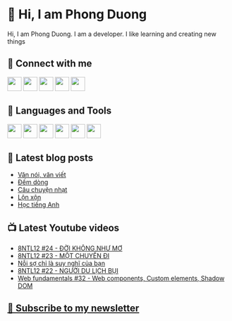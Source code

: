 # 👋 Hi, I am Phong Duong

Hi, I am Phong Duong. I am a developer. I like learning and creating new things

## 🔗 Connect with me
[<img height="32" width="32" src="https://cdn.jsdelivr.net/npm/simple-icons@v3/icons/youtube.svg" />](https://www.youtube.com/channel/UCXykqt3V2-9bYXKWZRcH0rA)
[<img height="32" width="32" src="https://cdn.jsdelivr.net/npm/simple-icons@v3/icons/instagram.svg" />](https://www.instagram.com/phongduonglh)
[<img height="32" width="32" src="https://cdn.jsdelivr.net/npm/simple-icons@v3/icons/twitter.svg" />](https://twitter.com/phongduonglh)
[<img height="32" width="32" src="https://cdn.jsdelivr.net/npm/simple-icons@v3/icons/facebook.svg" />](https://www.facebook.com/phongduonglh)
[<img height="32" width="32" src="https://cdn.jsdelivr.net/npm/simple-icons@v3/icons/linkedin.svg" />](https://www.linkedin.com/in/phongduonglh)

## 🧰 Languages and Tools

[<img height="32" width="32" src="https://cdn.jsdelivr.net/npm/simple-icons@v3/icons/javascript.svg" />](javascript)
[<img height="32" width="32" src="https://cdn.jsdelivr.net/npm/simple-icons@v3/icons/html5.svg" />](html5)
[<img height="32" width="32" src="https://cdn.jsdelivr.net/npm/simple-icons@v3/icons/css3.svg" />](css3)
[<img height="32" width="32" src="https://cdn.jsdelivr.net/npm/simple-icons@v3/icons/node-dot-js.svg" />](nodejs)
[<img height="32" width="32" src="https://cdn.jsdelivr.net/npm/simple-icons@v3/icons/react.svg" />](react)
[<img height="32" width="32" src="https://cdn.jsdelivr.net/npm/simple-icons@v3/icons/vue-dot-js.svg" />](vue)

## 📝 Latest blog posts

<!-- BLOG-POST-LIST:START -->
- [Văn nói, văn viết](https://phongduong.dev/blog/2021/05/van-noi-van-viet/)
- [Đếm dòng](https://phongduong.dev/blog/2021/05/dem-dong/)
- [Câu chuyện nhạt](https://phongduong.dev/blog/2021/05/cau-chuyen-nhat/)
- [Lộn xộn](https://phongduong.dev/blog/2021/05/lon-xon/)
- [Học tiếng Anh](https://phongduong.dev/blog/2021/05/hoc-tieng-anh/)
<!-- BLOG-POST-LIST:END -->

## 📺 Latest Youtube videos

<!-- YOUTUBE-VIDEO-LIST:START -->
- [8NTL12 #24 - ĐỜI KHÔNG NHƯ MƠ](https://www.youtube.com/watch?v=2H93Uj2spOI)
- [8NTL12 #23 - MỘT CHUYẾN ĐI](https://www.youtube.com/watch?v=INmpS8U3ehk)
- [Nỗi sợ chỉ là suy nghĩ của bạn](https://www.youtube.com/watch?v=WaIA77dt5-A)
- [8NTL12 #22 - NGƯỜI DU LỊCH BỤI](https://www.youtube.com/watch?v=ZBLz044lQaA)
- [Web fundamentals #32 - Web components, Custom elements, Shadow DOM](https://www.youtube.com/watch?v=wJev-mq5n3Q)
<!-- YOUTUBE-VIDEO-LIST:END -->

## [💌 Subscribe to my newsletter](https://koogio.substack.com/)
